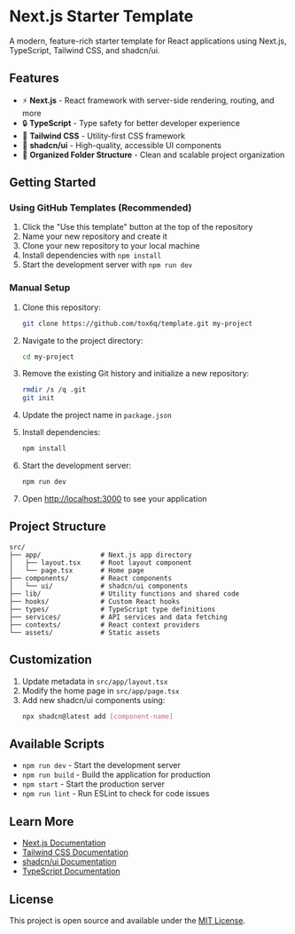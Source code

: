 # Next.js Starter Template

A modern, feature-rich starter template for React applications using Next.js, TypeScript, Tailwind CSS, and shadcn/ui.

## Features

- ⚡ **Next.js** - React framework with server-side rendering, routing, and more
- 🔒 **TypeScript** - Type safety for better developer experience
- 🎨 **Tailwind CSS** - Utility-first CSS framework
- 🧩 **shadcn/ui** - High-quality, accessible UI components
- 📁 **Organized Folder Structure** - Clean and scalable project organization

## Getting Started

### Using GitHub Templates (Recommended)

1. Click the "Use this template" button at the top of the repository
2. Name your new repository and create it
3. Clone your new repository to your local machine
4. Install dependencies with `npm install`
5. Start the development server with `npm run dev`

### Manual Setup

1. Clone this repository:
   ```bash
   git clone https://github.com/tox6q/template.git my-project
   ```

2. Navigate to the project directory:
   ```bash
   cd my-project
   ```

3. Remove the existing Git history and initialize a new repository:
   ```bash
   rmdir /s /q .git
   git init
   ```

4. Update the project name in `package.json`

5. Install dependencies:
   ```bash
   npm install
   ```

6. Start the development server:
   ```bash
   npm run dev
   ```

7. Open [http://localhost:3000](http://localhost:3000) to see your application

## Project Structure

```
src/
├── app/               # Next.js app directory
│   ├── layout.tsx     # Root layout component
│   └── page.tsx       # Home page
├── components/        # React components
│   └── ui/            # shadcn/ui components
├── lib/               # Utility functions and shared code
├── hooks/             # Custom React hooks
├── types/             # TypeScript type definitions
├── services/          # API services and data fetching
├── contexts/          # React context providers
└── assets/            # Static assets
```

## Customization

1. Update metadata in `src/app/layout.tsx`
2. Modify the home page in `src/app/page.tsx`
3. Add new shadcn/ui components using:
   ```bash
   npx shadcn@latest add [component-name]
   ```

## Available Scripts

- `npm run dev` - Start the development server
- `npm run build` - Build the application for production
- `npm start` - Start the production server
- `npm run lint` - Run ESLint to check for code issues

## Learn More

- [Next.js Documentation](https://nextjs.org/docs)
- [Tailwind CSS Documentation](https://tailwindcss.com/docs)
- [shadcn/ui Documentation](https://ui.shadcn.com)
- [TypeScript Documentation](https://www.typescriptlang.org/docs)

## License

This project is open source and available under the [MIT License](LICENSE).
